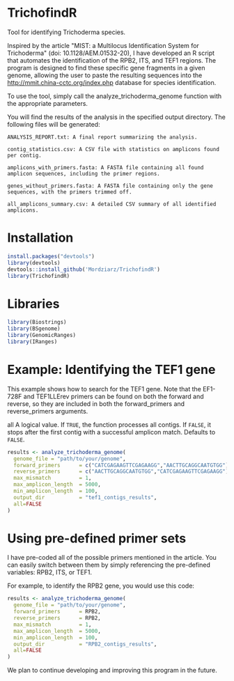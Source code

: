 # TrichofindR
 Tool for identifying Trichoderma species.

 Inspired by the article "MIST: a Multilocus Identification System for Trichoderma" (doi: 10.1128/AEM.01532-20), I have developed an R script that automates the identification of the RPB2, ITS, and TEF1 regions. The program is designed to find these specific gene fragments in a given genome, allowing the user to paste the resulting sequences into the http://mmit.china-cctc.org/index.php database for species identification.

 To use the tool, simply call the analyze_trichoderma_genome function with the appropriate parameters.

You will find the results of the analysis in the specified output directory. The following files will be generated:

    ANALYSIS_REPORT.txt: A final report summarizing the analysis.

    contig_statistics.csv: A CSV file with statistics on amplicons found per contig.

    amplicons_with_primers.fasta: A FASTA file containing all found amplicon sequences, including the primer regions.

    genes_without_primers.fasta: A FASTA file containing only the gene sequences, with the primers trimmed off.

    all_amplicons_summary.csv: A detailed CSV summary of all identified amplicons.

# Installation

```r
install.packages("devtools")
library(devtools)
devtools::install_github('Mordziarz/TrichofindR')
library(TrichofindR)
```
# Libraries 

```r
library(Biostrings)
library(BSgenome)
library(GenomicRanges)
library(IRanges)
```

# Example: Identifying the TEF1 gene

This example shows how to search for the TEF1 gene. Note that the EF1-728F and TEF1LLErev primers can be found on both the forward and reverse, so they are included in both the forward_primers and reverse_primers arguments.

all A logical value. If `TRUE`, the function processes all contigs. If `FALSE`, it stops after the first contig with a successful amplicon match. Defaults to `FALSE`.

```r
results <- analyze_trichoderma_genome(
  genome_file = "path/to/your/genome",
  forward_primers      = c("CATCGAGAAGTTCGAGAAGG","AACTTGCAGGCAATGTGG"),
  reverse_primers      = c("AACTTGCAGGCAATGTGG","CATCGAGAAGTTCGAGAAGG"),  
  max_mismatch         = 1,
  max_amplicon_length  = 5000,
  min_amplicon_length  = 100,  
  output_dir           = "tef1_contigs_results",
  all=FALSE
)
```
# Using pre-defined primer sets

I have pre-coded all of the possible primers mentioned in the article. You can easily switch between them by simply referencing the pre-defined variables: RPB2, ITS, or TEF1.

For example, to identify the RPB2 gene, you would use this code:

```r
results <- analyze_trichoderma_genome(
  genome_file = "path/to/your/genome",
  forward_primers      = RPB2,
  reverse_primers      = RPB2,  
  max_mismatch         = 1,
  max_amplicon_length  = 5000,
  min_amplicon_length  = 100,  
  output_dir           = "RPB2_contigs_results",
  all=FALSE
)
```

We plan to continue developing and improving this program in the future.
